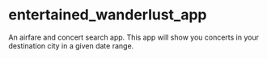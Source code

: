 # entertained_wanderlust_app
An airfare and concert search app. This app will show you concerts in your destination city in a given date range.
